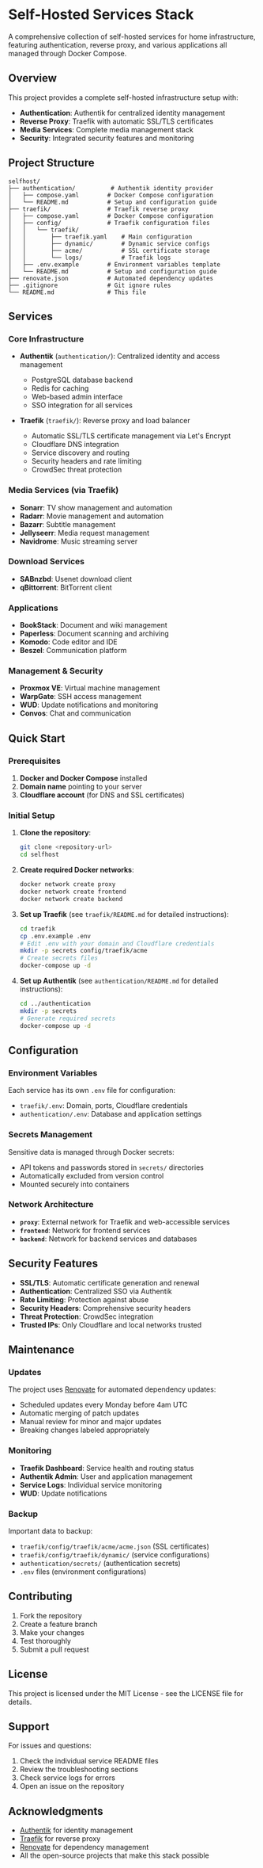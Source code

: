 # Self-Hosted Services Stack

A comprehensive collection of self-hosted services for home infrastructure, featuring authentication, reverse proxy, and various applications all managed through Docker Compose.

## Overview

This project provides a complete self-hosted infrastructure setup with:
- **Authentication**: Authentik for centralized identity management
- **Reverse Proxy**: Traefik with automatic SSL/TLS certificates
- **Media Services**: Complete media management stack
- **Security**: Integrated security features and monitoring

## Project Structure

```
selfhost/
├── authentication/          # Authentik identity provider
│   ├── compose.yaml        # Docker Compose configuration
│   └── README.md           # Setup and configuration guide
├── traefik/                # Traefik reverse proxy
│   ├── compose.yaml        # Docker Compose configuration
│   ├── config/             # Traefik configuration files
│   │   └── traefik/
│   │       ├── traefik.yaml    # Main configuration
│   │       ├── dynamic/        # Dynamic service configs
│   │       ├── acme/           # SSL certificate storage
│   │       └── logs/           # Traefik logs
│   ├── .env.example        # Environment variables template
│   └── README.md           # Setup and configuration guide
├── renovate.json           # Automated dependency updates
├── .gitignore              # Git ignore rules
└── README.md               # This file
```

## Services

### Core Infrastructure

- **Authentik** (`authentication/`): Centralized identity and access management
  - PostgreSQL database backend
  - Redis for caching
  - Web-based admin interface
  - SSO integration for all services

- **Traefik** (`traefik/`): Reverse proxy and load balancer
  - Automatic SSL/TLS certificate management via Let's Encrypt
  - Cloudflare DNS integration
  - Service discovery and routing
  - Security headers and rate limiting
  - CrowdSec threat protection

### Media Services (via Traefik)

- **Sonarr**: TV show management and automation
- **Radarr**: Movie management and automation  
- **Bazarr**: Subtitle management
- **Jellyseerr**: Media request management
- **Navidrome**: Music streaming server

### Download Services

- **SABnzbd**: Usenet download client
- **qBittorrent**: BitTorrent client

### Applications

- **BookStack**: Document and wiki management
- **Paperless**: Document scanning and archiving
- **Komodo**: Code editor and IDE
- **Beszel**: Communication platform

### Management & Security

- **Proxmox VE**: Virtual machine management
- **WarpGate**: SSH access management
- **WUD**: Update notifications and monitoring
- **Convos**: Chat and communication

## Quick Start

### Prerequisites

1. **Docker and Docker Compose** installed
2. **Domain name** pointing to your server
3. **Cloudflare account** (for DNS and SSL certificates)

### Initial Setup

1. **Clone the repository**:
   ```bash
   git clone <repository-url>
   cd selfhost
   ```

2. **Create required Docker networks**:
   ```bash
   docker network create proxy
   docker network create frontend
   docker network create backend
   ```

3. **Set up Traefik** (see `traefik/README.md` for detailed instructions):
   ```bash
   cd traefik
   cp .env.example .env
   # Edit .env with your domain and Cloudflare credentials
   mkdir -p secrets config/traefik/acme
   # Create secrets files
   docker-compose up -d
   ```

4. **Set up Authentik** (see `authentication/README.md` for detailed instructions):
   ```bash
   cd ../authentication
   mkdir -p secrets
   # Generate required secrets
   docker-compose up -d
   ```

## Configuration

### Environment Variables

Each service has its own `.env` file for configuration:
- `traefik/.env`: Domain, ports, Cloudflare credentials
- `authentication/.env`: Database and application settings

### Secrets Management

Sensitive data is managed through Docker secrets:
- API tokens and passwords stored in `secrets/` directories
- Automatically excluded from version control
- Mounted securely into containers

### Network Architecture

- **`proxy`**: External network for Traefik and web-accessible services
- **`frontend`**: Network for frontend services
- **`backend`**: Network for backend services and databases

## Security Features

- **SSL/TLS**: Automatic certificate generation and renewal
- **Authentication**: Centralized SSO via Authentik
- **Rate Limiting**: Protection against abuse
- **Security Headers**: Comprehensive security headers
- **Threat Protection**: CrowdSec integration
- **Trusted IPs**: Only Cloudflare and local networks trusted

## Maintenance

### Updates

The project uses [Renovate](https://renovatebot.com/) for automated dependency updates:
- Scheduled updates every Monday before 4am UTC
- Automatic merging of patch updates
- Manual review for minor and major updates
- Breaking changes labeled appropriately

### Monitoring

- **Traefik Dashboard**: Service health and routing status
- **Authentik Admin**: User and application management
- **Service Logs**: Individual service monitoring
- **WUD**: Update notifications

### Backup

Important data to backup:
- `traefik/config/traefik/acme/acme.json` (SSL certificates)
- `traefik/config/traefik/dynamic/` (service configurations)
- `authentication/secrets/` (authentication secrets)
- `.env` files (environment configurations)

## Contributing

1. Fork the repository
2. Create a feature branch
3. Make your changes
4. Test thoroughly
5. Submit a pull request

## License

This project is licensed under the MIT License - see the LICENSE file for details.

## Support

For issues and questions:
1. Check the individual service README files
2. Review the troubleshooting sections
3. Check service logs for errors
4. Open an issue on the repository

## Acknowledgments

- [Authentik](https://goauthentik.io/) for identity management
- [Traefik](https://traefik.io/) for reverse proxy
- [Renovate](https://renovatebot.com/) for dependency management
- All the open-source projects that make this stack possible